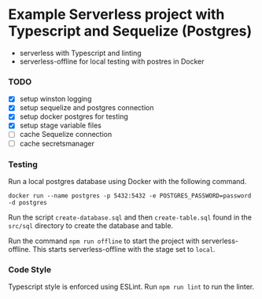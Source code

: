 # Example Serverless project with Typescript and Sequelize (Postgres)

- serverless with Typescript and linting 
- serverless-offline for local testing with postres in Docker 

### TODO
- [x] setup winston logging
- [x] setup sequelize and postgres connection
- [x] setup docker postgres for testing
- [x] setup stage variable files
- [ ] cache Sequelize connection
- [ ] cache secretsmanager

### Testing

Run a local postgres database using Docker with the following command.

```docker run --name postgres -p 5432:5432 -e POSTGRES_PASSWORD=password -d postgres```

Run the script `create-database.sql` and then `create-table.sql` found in the `src/sql` directory to create the database and table.

Run the command `npm run offline` to start the project with serverless-offline. This starts serverless-offline with the stage set to `local`. 

### Code Style

Typescript style is enforced using ESLint. Run `npm run lint` to run the linter.